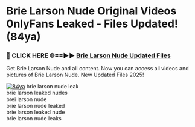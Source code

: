 # Brie Larson Nude Original Videos 0nlyFans Leaked - Files Updated! (84ya)

<h3>🔴 CLICK HERE 🌐==►► <a href="https://tinyurl.com/5h6xmrr3" rel="nofollow">Brie Larson Nude Updated Files</a></h3>

Get Brie Larson Nude and all content. Now you can access all videos and pictures of Brie Larson Nude. New Updated Files 2025!

[![84ya](https://i.imgur.com/KVD873Z.gif)](https://tinyurl.com/5h6xmrr3)
brie larson nude leak<br>
brie larson leaked nudes<br>
brei larson nude<br>
brie larson nude leaked<br>
brie larson leaked nude<br>
brie larson nude leaks